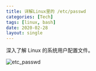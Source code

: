 ```yaml
---
title: 详解Linux里的 /etc/passwd
categories: [Tech]
tags: [linux, bash]
date: 2020-02-28
layout: single
---
```


深入了解 Linux 的系统用户配置文件。

<!-- more -->

![etc_passwd](https://tobyqin.github.io/images/etc_passwd.svg)
